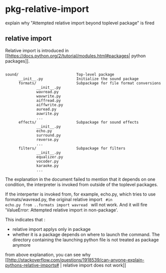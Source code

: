 # pkg-relative-import
explain why "Attempted relative import beyond toplevel package" is fired

## relative import

Relative import is introduced in [[https://docs.python.org/2/tutorial/modules.html#packages| python packages]].

<code>
sound/                          Top-level package
      __init__.py               Initialize the sound package
      formats/                  Subpackage for file format conversions
              __init__.py
              wavread.py
              wavwrite.py
              aiffread.py
              aiffwrite.py
              auread.py
              auwrite.py
              ...
      effects/                  Subpackage for sound effects
              __init__.py
              echo.py
              surround.py
              reverse.py
              ...
      filters/                  Subpackage for filters
              __init__.py
              equalizer.py
              vocoder.py
              karaoke.py
              ...
</code>

The explanation in the document failed to mention that it depends on one condition, the interpreter is invoked from outside of the toplevel packages.

If the interperter is invoked from, for example, echo.py, which tries to use formats/wavread.py, the original relative import
<code>
        #in echo.py
        from ..formats import wavread
</code>
will not work. And it will fire 'ValueError: Attempted relative import in non-package'.

This indicates that :
 * relative import applys only in package
 * whether it is a package depends on where to launch the command. The directory containing the launching python file is not treated as package anymore

from above explanation, you can see why [[http://stackoverflow.com/questions/1918539/can-anyone-explain-pythons-relative-imports# | relative import does not work]]


